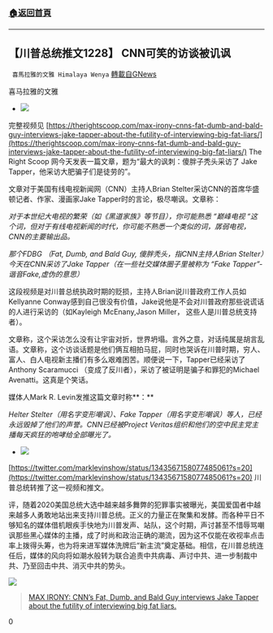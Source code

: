 ###  [:house:返回首頁](https://github.com/ourhimalayas/txt)
---

## 【川普总统推文1228】 CNN可笑的访谈被讥讽
` 喜馬拉雅的文雅 Himalaya Wenya` [轉載自GNews](https://gnews.org/zh-hans/693998/)

喜马拉雅的文雅

- ![]()![](https://gnews.org/wp-content/uploads/2020/12/Big-fat-dumb.png)

完整视频见 [https://therightscoop.com/max-irony-cnns-fat-dumb-and-bald-guy-interviews-jake-tapper-about-the-futility-of-interviewing-big-fat-liars/](https://therightscoop.com/max-irony-cnns-fat-dumb-and-bald-guy-interviews-jake-tapper-about-the-futility-of-interviewing-big-fat-liars/)
The Right Scoop 网今天发表一篇文章，题为“最大的讽刺：傻胖子秃头采访了 Jake Tapper，他采访大肥骗子们是徒劳的”。

文章对于美国有线电视新闻网（CNN）主持人Brian Stelter采访CNN的首席华盛顿记者、作家、漫画家Jake Tapper时的言论，极尽嘲讽。文章称：

*对于本世纪大电视的繁荣（如《黑道家族》等节目），你可能熟悉 “巅峰电视 “这个词，但对于有线电视新闻的时代，你可能不熟悉一个类似的词，孱弱电视，CNN的主要输出品。*

*那个FDBG （Fat, Dumb, and Bald Guy, 傻胖秃头，指CNN主持人Brian Stelter）今天在CNN采访了Jake Tapper（在一些社交媒体圈子里被称为 “Fake Tapper”- 谐音Fake,虚伪的意思）*

这段视频是对川普总统执政时期的贬损，主持人Brian说川普政府工作人员如Kellyanne Conway感到自己很没有价值，Jake说他是不会对川普政府那些说谎话的人进行采访的（如Kayleigh McEnany,Jason Miller， 这些人是川普总统支持者）。

文章称，这个采访怎么没有让宇宙对折，世界坍塌。言外之意，对话纯属是胡言乱语。文章称，这个访谈话题是他们俩互相拍马屁，同时也哭诉在川普时期，穷人、富人、白人电视新主播们有多么艰难困苦。顺便说一下，Tapper已经采访了Anthony Scaramucci （变成了反川者），采访了被证明是骗子和罪犯的Michael Avenatti。这真是个笑话。

媒体人Mark R. Levin发推这篇文章时称**：**

*Helter Stelter（用名字变形嘲讽）、Fake Tapper（用名字变形嘲讽）等人，已经永远毁掉了他们的声誉。CNN已经被Project Veritas组织和他们的空中民主党主播每天疯狂的咆哮给全部曝光了。*

- ![]()![](https://gnews.org/wp-content/uploads/2020/12/trump-twitter2.png)

[https://twitter.com/marklevinshow/status/1343567158077485061?s=20](https://twitter.com/marklevinshow/status/1343567158077485061?s=20)
川普总统转推了这一视频和推文。

评，随着2020美国总统大选中越来越多舞弊的犯罪事实被曝光，美国爱国者中越来越多人勇敢地站出来支持川普总统。正义的力量正在聚集和发酵。而各种平日不够知名的媒体借机眼疾手快地为川普发声、站队，这个时期，声讨甚至不惜辱骂嘲讽那些黑心媒体的主播，成了时尚和政治正确的潮流，因为这不仅能在收视率点击率上拨得头筹，也为将来进军媒体洗牌后“新主流”奠定基础。相信，在川普总统连任后，媒体的风向将如潮水般转为联合追责中共病毒、声讨中共、进一步制裁中共、乃至回击中共、消灭中共的势头。




![]()![](https://gnews-media-offload.s3.amazonaws.com/wp-content/uploads/2020/12/16230934/Wenya-Logo-1.png)


> [MAX IRONY: CNN’s Fat, Dumb, and Bald Guy interviews Jake Tapper about the futility of interviewing big fat liars.](https://therightscoop.com/max-irony-cnns-fat-dumb-and-bald-guy-interviews-jake-tapper-about-the-futility-of-interviewing-big-fat-liars/)



0
